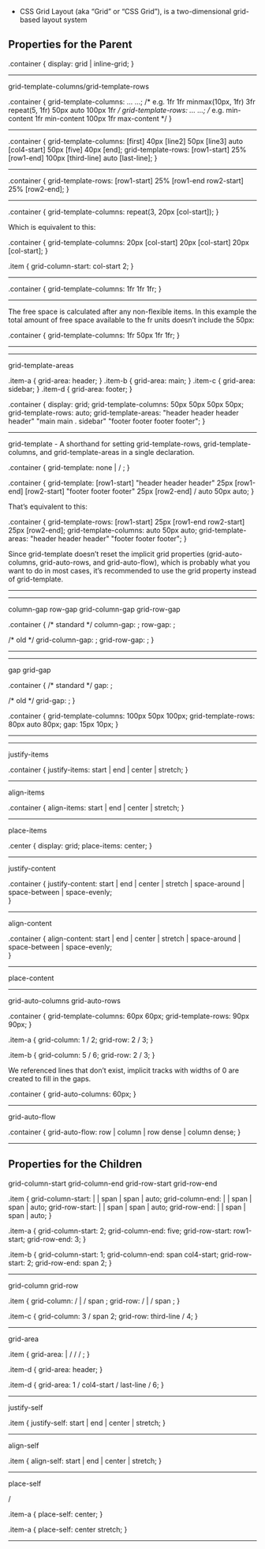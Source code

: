 *   CSS Grid Layout (aka “Grid” or “CSS Grid”), is a two-dimensional grid-based layout system

Properties for the Parent
---------------------------

.container {
  display: grid | inline-grid;
}

----------------------------------------------


grid-template-columns/grid-template-rows

.container {
  grid-template-columns: ...  ...;
  /* e.g. 
      1fr 1fr
      minmax(10px, 1fr) 3fr
      repeat(5, 1fr)
      50px auto 100px 1fr
  */
  grid-template-rows: ... ...;
  /* e.g. 
      min-content 1fr min-content
      100px 1fr max-content
  */
}

----------------------------------------------


.container {
  grid-template-columns: [first] 40px [line2] 50px [line3] auto [col4-start] 50px [five] 40px [end];
  grid-template-rows: [row1-start] 25% [row1-end] 100px [third-line] auto [last-line];
}

----------------------------------------------


.container {
  grid-template-rows: [row1-start] 25% [row1-end row2-start] 25% [row2-end];
}

----------------------------------------------

.container {
  grid-template-columns: repeat(3, 20px [col-start]);
}

Which is equivalent to this:

.container {
  grid-template-columns: 20px [col-start] 20px [col-start] 20px [col-start];
}

.item {
  grid-column-start: col-start 2;
}

----------------------------------------------

.container {
  grid-template-columns: 1fr 1fr 1fr;
}

----------------------------------------------

The free space is calculated after any non-flexible items. In this example the total amount of free space available to the fr units doesn’t include the 50px:

.container {
  grid-template-columns: 1fr 50px 1fr 1fr;
}

----------------------------------------------
----------------------------------------------

grid-template-areas

.item-a {
  grid-area: header;
}
.item-b {
  grid-area: main;
}
.item-c {
  grid-area: sidebar;
}
.item-d {
  grid-area: footer;
}

.container {
  display: grid;
  grid-template-columns: 50px 50px 50px 50px;
  grid-template-rows: auto;
  grid-template-areas: 
    "header header header header"
    "main main . sidebar"
    "footer footer footer footer";
}

----------------------------------------------

grid-template - A shorthand for setting grid-template-rows, grid-template-columns, and grid-template-areas in a single declaration.

.container {
  grid-template: none | <grid-template-rows> / <grid-template-columns>;
}

.container {
  grid-template:
    [row1-start] "header header header" 25px [row1-end]
    [row2-start] "footer footer footer" 25px [row2-end]
    / auto 50px auto;
}

That’s equivalent to this:

.container {
  grid-template-rows: [row1-start] 25px [row1-end row2-start] 25px [row2-end];
  grid-template-columns: auto 50px auto;
  grid-template-areas: 
    "header header header" 
    "footer footer footer";
}

Since grid-template doesn’t reset the implicit grid properties (grid-auto-columns, grid-auto-rows, and grid-auto-flow), which is probably what you want to do in most cases, it’s recommended to use the grid property instead of grid-template.

----------------------------------------------
----------------------------------------------

column-gap
row-gap
grid-column-gap
grid-row-gap

.container {
  /* standard */
  column-gap: <line-size>;
  row-gap: <line-size>;

  /* old */
  grid-column-gap: <line-size>;
  grid-row-gap: <line-size>;
}

----------------------------------------------
----------------------------------------------


gap
grid-gap

.container {
  /* standard */
  gap: <grid-row-gap> <grid-column-gap>;

  /* old */
  grid-gap: <grid-row-gap> <grid-column-gap>;
}

.container {
  grid-template-columns: 100px 50px 100px;
  grid-template-rows: 80px auto 80px; 
  gap: 15px 10px;
}

----------------------------------------------
----------------------------------------------

justify-items

.container {
  justify-items: start | end | center | stretch;
}

----------------------------------------------

align-items

.container {
  align-items: start | end | center | stretch;
}

----------------------------------------------

place-items

.center {
  display: grid;
  place-items: center;
}

----------------------------------------------

justify-content

.container {
  justify-content: start | end | center | stretch | space-around | space-between | space-evenly;    
}

----------------------------------------------

align-content

.container {
  align-content: start | end | center | stretch | space-around | space-between | space-evenly;    
}

----------------------------------------------

place-content

----------------------------------------------

grid-auto-columns
grid-auto-rows

.container {
  grid-template-columns: 60px 60px;
  grid-template-rows: 90px 90px;
}

.item-a {
  grid-column: 1 / 2;
  grid-row: 2 / 3;
}

.item-b {
  grid-column: 5 / 6;
  grid-row: 2 / 3;
}

We referenced lines that don’t exist, implicit tracks with widths of 0 are created to fill in the gaps. 

.container {
  grid-auto-columns: 60px;
}


----------------------------------------------

grid-auto-flow


.container {
  grid-auto-flow: row | column | row dense | column dense;
}

----------------------------------------------


Properties for the Children
----------------------------

grid-column-start
grid-column-end
grid-row-start
grid-row-end

.item {
  grid-column-start: <number> | <name> | span <number> | span <name> | auto;
  grid-column-end: <number> | <name> | span <number> | span <name> | auto;
  grid-row-start: <number> | <name> | span <number> | span <name> | auto;
  grid-row-end: <number> | <name> | span <number> | span <name> | auto;
}

.item-a {
  grid-column-start: 2;
  grid-column-end: five;
  grid-row-start: row1-start;
  grid-row-end: 3;
}

.item-b {
  grid-column-start: 1;
  grid-column-end: span col4-start;
  grid-row-start: 2;
  grid-row-end: span 2;
}

----------------------------------------------

grid-column
grid-row

.item {
  grid-column: <start-line> / <end-line> | <start-line> / span <value>;
  grid-row: <start-line> / <end-line> | <start-line> / span <value>;
}

.item-c {
  grid-column: 3 / span 2;
  grid-row: third-line / 4;
}

----------------------------------------------

grid-area

.item {
  grid-area: <name> | <row-start> / <column-start> / <row-end> / <column-end>;
}

.item-d {
  grid-area: header;
}

.item-d {
  grid-area: 1 / col4-start / last-line / 6;
}

----------------------------------------------

justify-self

.item {
  justify-self: start | end | center | stretch;
}

----------------------------------------------

align-self

.item {
  align-self: start | end | center | stretch;
}

----------------------------------------------

place-self


<align-self> / <justify-self> 

.item-a {
  place-self: center;
}

.item-a {
  place-self: center stretch;
}

----------------------------------------------
